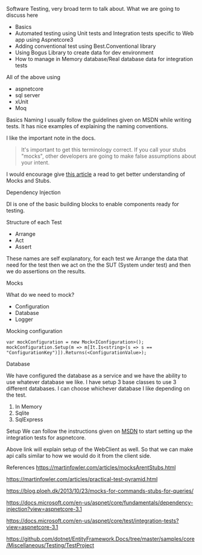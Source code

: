 Software Testing, very broad term to talk about. What we are going to discuss here

- Basics
- Automated testing using Unit tests and Integration tests specific to Web app using Aspnetcore3
- Adding conventional test using  Best.Conventional library
- Using Bogus Library to create data for dev environment
- How to manage in Memory database/Real database data for integration tests

All of the above using
- aspnetcore
- sql server
- xUnit
- Moq

Basics
Naming
I usually follow the guidelines given on MSDN while writing tests. It has nice examples of explaining the naming conventions.

I like the important note in the docs.

> It's important to get this terminology correct. If you call your stubs "mocks", other developers are going to make false assumptions about your intent.

I would encourage give [this article](https://martinfowler.com/articles/mocksArentStubs.html) a read to get better understanding of Mocks and Stubs.

Dependency Injection

DI is one of the basic building blocks to enable components ready for testing.

Structure of each Test
- Arrange
- Act
- Assert

These names are self explanatory, for each test we Arrange the data that need for the test then we act on the the SUT (System under test) and then we do assertions on the results.

Mocks

What do we need to mock?
- Configuration
- Database
- Logger

Mocking configuration
```
var mockConfiguration = new Mock<IConfiguration>();
mockConfiguration.Setup(m => m[It.Is<string>(s => s == "ConfigurationKey")]).Returns(<ConfigurationValue>);
```
Database

We have configured the database as a service and we have the ability to use whatever database we like. I have setup 3 base classes to use 3 different databases. I can choose whichever database I like depending on the test.

1. In Memory
2. Sqlite
3. SqlExpress

Setup
We can follow the instructions given on [MSDN](https://docs.microsoft.com/en-us/dotnet/core/testing/unit-testing-best-practices) to start setting up the integration tests for aspnetcore.

Above link will explain setup of the WebClient as well. So that we can make api calls similar to how we would do it from the client side.

References
https://martinfowler.com/articles/mocksArentStubs.html

https://martinfowler.com/articles/practical-test-pyramid.html

https://blog.ploeh.dk/2013/10/23/mocks-for-commands-stubs-for-queries/

https://docs.microsoft.com/en-us/aspnet/core/fundamentals/dependency-injection?view=aspnetcore-3.1

https://docs.microsoft.com/en-us/aspnet/core/test/integration-tests?view=aspnetcore-3.1

https://github.com/dotnet/EntityFramework.Docs/tree/master/samples/core/Miscellaneous/Testing/TestProject
